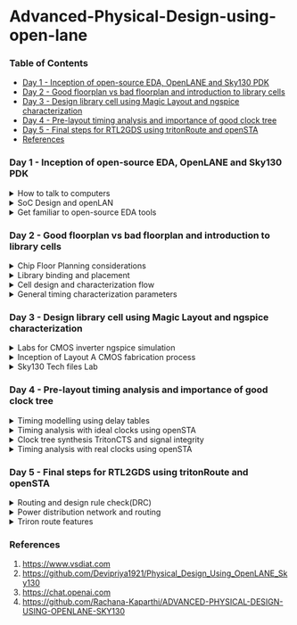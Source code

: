 # Advanced-Physical-Design-using-open-lane

### Table of Contents
- [Day 1 - Inception of open-source EDA, OpenLANE and Sky130 PDK](#day-1---inception-of-open-source-eda-openlane-and-sky130-pdk)
- [Day 2 - Good floorplan vs bad floorplan and introduction to library cells](#day-2---good-floorplan-vs-bad-floorplan-and-introduction-to-library-cells)
- [Day 3 - Design library cell using Magic Layout and ngspice characterization](#day-3---design-library-cell-using-magic-layout-and-ngspice-characterization)
- [Day 4 - Pre-layout timing analysis and importance of good clock tree](day-4---pre-layout-timing-analysis-and-importance-of-good-clock-tree)
- [Day 5 - Final steps for RTL2GDS using tritonRoute and openSTA](#day-5---final-steps-for-rtl2gds-using-tritonroute-and-opensta)
- [References](#references)

### Day 1 - Inception of open-source EDA, OpenLANE and Sky130 PDK
<details>
<summary>
How to talk to computers
</summary>    

The typical block diagram of a Arduino Microcontroller chip is shown here:  
<img width="500" alt="image" src="https://github.com/Lasya-G/Advanced-Physical-Design-using-open-lane/assets/140998582/553e99e1-a364-4c64-9e1a-5d61875c29c5">  

The package QFN-48 is shown below:  
<img width="500" alt="image" src="https://github.com/Lasya-G/Advanced-Physical-Design-using-open-lane/assets/140998582/609997e6-bf91-4950-8418-a2e7846337fe">  

The interface of the chip with package and the pads, core, die is shown here:
<img width="500" alt="Screenshot from 2023-09-05 19-16-57" src="https://github.com/Lasya-G/Advanced-Physical-Design-using-open-lane/assets/140998582/2ef42a7a-2c0d-4cd1-b7bb-3a44c9f6ac1a"> <img width="500" alt="image" src="https://github.com/Lasya-G/Advanced-Physical-Design-using-open-lane/assets/140998582/cf5a139e-e506-45a7-96ee-23751897edb5">  
PADS: They are the medium through which the signals are sent to the chip and vice-versa.

- Inorder for a program to run on the procssor, it first needs to get converted into an Assembly language which which finaaly gets converted into machine level language i.e; Binary.  
- The COMPILER converts the High-level language to Assembly level and the ASSEMBLER converts the Assembly level language into the Binary format.  



</details>

<details>
<summary>
SoC Design and openLAN
</summary>

The design of ASIC requires 3 main elements:  
<img width="400" alt="image" src="https://github.com/Lasya-G/Advanced-Physical-Design-using-open-lane/assets/140998582/a1d87924-47f5-4b99-b224-63a885a06366">  

The simplified ASIC design flow is shown below:  
<img width="450" alt="image" src="https://github.com/Lasya-G/Advanced-Physical-Design-using-open-lane/assets/140998582/1ff9041d-9dfe-4a04-b814-d8c18dd0c583">  

- **Synthesis**: This converts RTL into a circuit using the components from the standard cell library. The resultant circuit is described in HDL and is usually referred as gate-level netlist, which is a functional equivalent of RTL. Each cell has a different view depending on the tool used.
<img width="450" alt="image" src="https://github.com/Lasya-G/Advanced-Physical-Design-using-open-lane/assets/140998582/76df67ee-686b-438c-bd43-10d7ed8d6cd7">

- **Floor and Power planning**: The objective is to plan the silicon area and robust power distribution network to power the circuits.
  - Chip-Floor Planning: Partition the chip die between different system building blocks and place the I/O pads.
  - Macro-Floor Planning: We define the macro dimensions and its pin locations. We also define row definitions which is used in placement process.
  - Power PLanning : It is the process of managing and distributing electrical power within an IC to ensure proper functionality, performance, and reliability while minimizing power consumption.
<img width="400" alt="image" src="https://github.com/Lasya-G/Advanced-Physical-Design-using-open-lane/assets/140998582/1ce74b69-b92e-4275-8f02-57eb9ccae251">
<img width="200" alt="image" src="https://github.com/Lasya-G/Advanced-Physical-Design-using-open-lane/assets/140998582/1438aeca-4f1f-4396-86f0-6b965a85fcbc">
<img width="200" alt="image" src="https://github.com/Lasya-G/Advanced-Physical-Design-using-open-lane/assets/140998582/770361da-3faf-4993-8bd4-ff692b42e75b">

- **Placement**: Place the cells on the floorplan rows aligned with the sites. It is usually done in 2 steps:
  - Global placement : Finds the optimal positions for all cells, which can involve cell overlapping
  - Detailed placement : Positions are minimally altered to their fixed positions.
<img width="400" alt="image" src="https://github.com/Lasya-G/Advanced-Physical-Design-using-open-lane/assets/140998582/e3977563-aae6-4fe4-a0a8-45bec22d3799">


- **Clock Tree Synthesis**: It is used to create a clock distribution network inorder to deliver clock to all sequential elements with minimum skew and minimum latency, and in a good shape. It usually looks like a tree.
<img width="400" alt="image" src="https://github.com/Lasya-G/Advanced-Physical-Design-using-open-lane/assets/140998582/56fedd15-636f-4ceb-8cca-9699a8980766">

- **Routing**: Implement the interconnect using the available metal layers. These metal layers tracks form a routing grid. As routing grid is huge, divide and conquer approach is used for routing. First, Global routing generates the routing guides and then the Detailed routing uses the guide to implement actual wiring.

- **Sign Off**: It undergoes **Physical Verification** which includes Design Rules Checking and Layout vs Schematic, and **Timing Verification** which includes Static Timing Analysis.

<img width="500" alt="image" src="https://github.com/Lasya-G/Advanced-Physical-Design-using-open-lane/assets/140998582/7b760c4f-2dd0-40c1-9533-dbb1b13737f8">  

**OpenLane**

- It started as an Open-source flow for a true Open source tape-out experiment.
- Strive is a family of open everything SoCs. <img width="400" alt="image" src="https://github.com/Lasya-G/Advanced-Physical-Design-using-open-lane/assets/140998582/6bbdf602-9033-4594-ab31-5eafb0b70018">
- The main goal of OpenLane is to produce a clean GDSII with no human intervention.
- It is tuned for Skywater 130nm Open PDK, also supports XFAB180 and GF130G.
- It has 2 modes of operation: Autonomous and Interactive.

**OpenLane ASIC Flow**:  
<img width="700" alt="image" src="https://github.com/Lasya-G/Advanced-Physical-Design-using-open-lane/assets/140998582/f02bc1db-eee4-4c52-aa64-98c0a7577b01">   

</details>

<details>
<summary>
Get familiar to open-source EDA tools
</summary>

Follow the below steps for installation of OpenLane:  

```
cd $HOME
git clone https://github.com/The-OpenROAD-Project/OpenLane --recurse-submodules 
cd OpenLane
make
make test
cd /home/ASIC/OpenLane/designs/ci
cp -r * ../
```
Use the following commands to invoke OpenLane and run synthesis:  

```
cd ASIC/OpenLane
make mount
./flow.tcl -interactive
package require openlane 0.9
prep -design picorv32a
run_synthesis
```

<img width="700" alt="image" src="https://github.com/Lasya-G/Advanced-Physical-Design-using-open-lane/assets/140998582/bbe46115-0395-47a2-abce-93d9a9c80714">  

To view the netlist, use the following commands:  
```
cd designs/picorv32a/runs/RUN_2023.09.12_06.50.19//results/synthesis/
gedit picorv32.v
```

<img width="700" alt="image" src="https://github.com/Lasya-G/Advanced-Physical-Design-using-open-lane/assets/140998582/51d96007-594e-4b3f-9bca-d07bc582eb30">  

Synthesis report can be seen by using these:
  ```
cd designs/picorv32a/runs/RUN_2023.09.12_06.50.19//results/synthesis/
gedit 1-synthesis.AREA_0.stat.rpt 
```

<img width="700" alt="image" src="https://github.com/Lasya-G/Advanced-Physical-Design-using-open-lane/assets/140998582/a40f673b-6dfd-4ba6-9e69-c1814e013057">  

Flop ratio = Number of flops/Total number of cells = 1596/10104 = 0.1579 

</details>  

### Day 2 - Good floorplan vs bad floorplan and introduction to library cells
<details>
<summary>
Chip Floor Planning considerations
</summary>

There are 2 important factors to consider in Floorplanning: **Utilization Factor** and **Aspect Ratio**. They are defined as follows:
```
Utilisation Factor =  Area occupied by netlist
                     __________________________
                        Total area of core
```
When Utilization factor is 1, it means the core is completely utilised and there is no space for extra logic. So, we typically maintain the utilization factor as 0.5 or 0.6.  

```

Aspect Ratio =  Height
               ________
                Width

```
The Aspect ratio of 1 implies that the chip is square shaped. Any value other than 1 implies rectanglular chip.  

<i> Pre-Placed Cells </i> : They refer to specific logic cells or standard cells that are manually or algorithmically placed in predefined positions on the chip's layout before the automated placement and routing tools are applied to place and connect the rest of the logic cells. The locations of these pre-placement cells should be well defined because once placed, they cannot be altered. Pre-placement cells must always be surrounded by de-coupling capacitors.  

<i> De-Coupling Capacitors </i> : When we connect the circuit with wires, there will be some voltage drop as every physical thing has some resistance. This voltage supplied after the drop must always be in the safe range of noise margin. De-coupling capacitors are huge capacitors charged to power supply voltage and placed close the logic circuit. Their role is to decouple the circuit from power supply by supplying the necessary amount of current to the circuit. They pervent crosstalk and enable local communication.  

<img width="400" alt="image" src="https://github.com/Lasya-G/Advanced-Physical-Design-using-open-lane/assets/140998582/9c866db4-70a9-46b1-a5ca-d7bae4870c0b">  

<i> Power Planning </i> : 
- Ground Bump is a transient effect that can occur during the operation of the circuit where the voltage level of the ground (GND) signal temporarily rises or "bounces" above its reference voltage due to the switching of digital logic gates or other high-current activities. This condition arises when several blocks or cells try to dissipate power at the same time.
- Voltage droop, also known as voltage sag or voltage drop, refers to a temporary reduction in the power supply voltage at a specific point on the chip when a high current demand occurs. This condition arises when several blocks or cells try to draw power at the same time.

When this ground bump or voltage droop violates the noise margin range, then the desired output is not achievable. Inorder to avoid this, we place ground and power ports in horizontal and vertical positions so that these blokcs draw power or dissipate then to nearest associated port.  
<img width="600" alt="image" src="https://github.com/Lasya-G/Advanced-Physical-Design-using-open-lane/assets/140998582/948ce2d8-5b19-4f80-8c1e-50727e6be2af">  

<i> Pin Placemnet </i> : The connectivity information between the gates is coded using Verilog or VHDL language and is defined as the "Netlist". The Pin infromation is stored in between the Die and Core. The ordering of these pins is random as it depends on the placement of the cells. The clock cells is always bigger in size because it needs to drive most of the design blocks and must possess lease resistance.  
<img width="600" alt="image" src="https://github.com/Lasya-G/Advanced-Physical-Design-using-open-lane/assets/140998582/b82518b2-3968-4974-9785-7a1968b310b6">  

<i> **Floor Planning** </i>  

Floorplan of picorv32a is done using the below command:  
```
run_floorplan
```

Post the floorplan run, a .def file will have been created within the "results/floorplan" directory. We may review floorplan files by checking the "floorplan.tcl". The system defaults will have been overriden by switches set in "conifg.tcl" and further overriden by switches set in "sky130A_sky130_fd_sc_hd_config.tcl".  

To view the floorplan, we invoke magic.






</details>
<details>
<summary>
Library binding and placement
</summary>
</details>
<details>
<summary>
Cell design and characterization flow
</summary>
</details>
<details>
<summary>
General timing characterization parameters
</details>

### Day 3 - Design library cell using Magic Layout and ngspice characterization
<details>
<summary>
Labs for CMOS inverter ngspice simulation
</summary>
</details>
<details>
<summary>
Inception of Layout A CMOS fabrication process
</summary>
</details>
<details>
<summary>
Sky130 Tech files Lab
</summary>
</details>

### Day 4 - Pre-layout timing analysis and importance of good clock tree
<details>
<summary>
Timing modelling using delay tables
</summary>
</details>
<details>
<summary>
Timing analysis with ideal clocks using openSTA
</summary>
</details>
<details>
<summary>
Clock tree synthesis TritonCTS and signal integrity
</summary>
</details>
<details>
<summary>
Timing analysis with real clocks using openSTA
</summary>
</details>

### Day 5 - Final steps for RTL2GDS using tritonRoute and openSTA
<details>
<summary>
Routing and design rule check(DRC)
</summary>
</details>
<details>
<summary>
Power distribution network and routing
</summary>
</details>
<details>
<summary>
Triron route features
</summary>
</details>

### References
1. https://www.vsdiat.com
2. https://github.com/Devipriya1921/Physical_Design_Using_OpenLANE_Sky130
3. https://chat.openai.com
4. https://github.com/Rachana-Kaparthi/ADVANCED-PHYSICAL-DESIGN-USING-OPENLANE-SKY130

